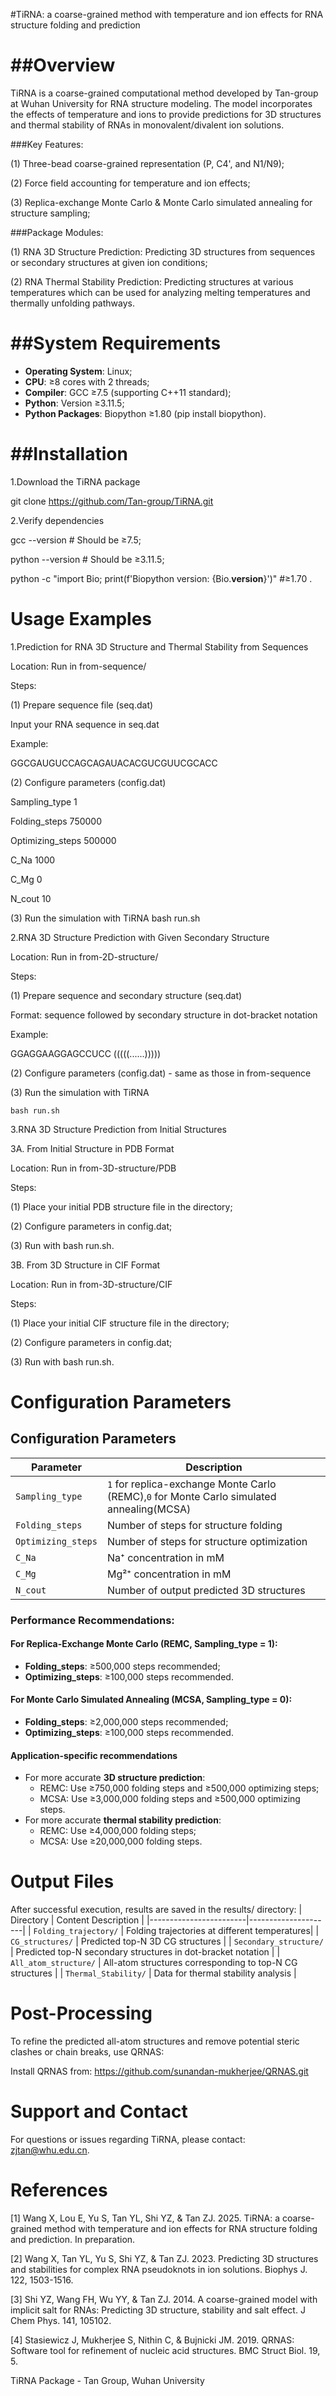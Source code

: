 ﻿#TiRNA: a coarse-grained method with temperature and ion effects for RNA structure folding and prediction

##Overview
================================================================

TiRNA is a coarse-grained computational method developed by Tan-group at Wuhan University for RNA structure modeling. The model incorporates the effects of temperature and ions to provide predictions for 3D structures and thermal stability of RNAs in monovalent/divalent ion solutions.

###Key Features:

(1) Three-bead coarse-grained representation (P, C4', and N1/N9);

(2) Force field accounting for temperature and ion effects;

(3) Replica-exchange Monte Carlo & Monte Carlo simulated annealing for structure sampling;



###Package Modules:

(1) RNA 3D Structure Prediction: Predicting 3D structures from sequences or secondary structures at given ion conditions;

(2) RNA Thermal Stability Prediction: Predicting structures at various temperatures which can be used for analyzing melting temperatures and thermally unfolding pathways.



##System Requirements
================================================================
- **Operating System**: Linux;
- **CPU**: ≥8 cores with 2 threads;
- **Compiler**: GCC ≥7.5 (supporting C++11 standard);
- **Python**: Version ≥3.11.5;
- **Python Packages**: Biopython ≥1.80 (pip install biopython).



##Installation
================================================================

1.Download the TiRNA package

   git clone https://github.com/Tan-group/TiRNA.git


2.Verify dependencies

   gcc --version  # Should be ≥7.5;

   python --version  # Should be ≥3.11.5;

   python -c "import Bio; print(f'Biopython version: {Bio.__version__}')" #≥1.70 .


Usage Examples
================================================================

1.Prediction for RNA 3D Structure and Thermal Stability from Sequences 

Location: Run in from-sequence/

Steps:

(1) Prepare sequence file (seq.dat)  

 Input your RNA sequence in seq.dat

 Example:

GGCGAUGUCCAGCAGAUACACGUCGUUCGCACC

(2) Configure parameters (config.dat)

Sampling_type 1

Folding_steps 750000

Optimizing_steps 500000

C_Na 1000

C_Mg 0

N_cout 10

(3) Run the simulation with TiRNA
    bash run.sh



2.RNA 3D Structure Prediction with Given Secondary Structure

  Location: Run in from-2D-structure/

Steps:

(1) Prepare sequence and secondary structure (seq.dat)
 
 Format: sequence followed by secondary structure in dot-bracket notation
 
 Example:

GGAGGAAGGAGCCUCC
(((((......)))))

(2) Configure parameters (config.dat) - same as those in from-sequence

(3) Run the simulation with TiRNA

    bash run.sh


3.RNA 3D Structure Prediction from Initial Structures


3A. From Initial Structure in PDB Format

Location: Run in from-3D-structure/PDB

Steps:

(1) Place your initial PDB structure file in the directory;

(2) Configure parameters in config.dat;

(3) Run with bash run.sh.


3B. From 3D Structure in CIF Format 

Location: Run in from-3D-structure/CIF

Steps:

(1) Place your initial CIF structure file in the directory;

(2) Configure parameters in config.dat;

(3) Run with bash run.sh.
    
    
    
    

Configuration Parameters
================================================================

## Configuration Parameters

| Parameter         | Description |
|-------------------|-------------|
| `Sampling_type`   | `1` for replica-exchange Monte Carlo (REMC),`0` for Monte Carlo simulated annealing(MCSA) |
| `Folding_steps`   | Number of steps for structure folding |
| `Optimizing_steps`| Number of steps for structure optimization |
| `C_Na`            | Na⁺ concentration in mM |
| `C_Mg`            | Mg²⁺ concentration in mM |
| `N_cout`          | Number of output predicted 3D structures |

### Performance Recommendations:

#### For Replica-Exchange Monte Carlo (REMC, Sampling_type = 1):
- **Folding_steps**: ≥500,000 steps recommended;
- **Optimizing_steps**: ≥100,000 steps recommended.

#### For Monte Carlo Simulated Annealing (MCSA, Sampling_type = 0):
- **Folding_steps**: ≥2,000,000 steps recommended;
- **Optimizing_steps**: ≥100,000 steps recommended.

#### Application-specific recommendations
- For more accurate **3D structure prediction**: 
  - REMC: Use ≥750,000 folding steps and ≥500,000 optimizing steps;
  - MCSA: Use ≥3,000,000 folding steps and ≥500,000 optimizing steps.
- For more accurate **thermal stability prediction**: 
  - REMC: Use ≥4,000,000 folding steps;
  - MCSA: Use ≥20,000,000 folding steps.
    
    
    

Output Files
================================================================

After successful execution, results are saved in the results/ directory:
| Directory              | Content Description |
|------------------------|---------------------|
| `Folding_trajectory/` | Folding trajectories at different temperatures|
| `CG_structures/` | Predicted top-N 3D CG structures |
| `Secondary_structure/` | Predicted top-N secondary structures in dot-bracket notation |
| `All_atom_structure/`  | All-atom structures corresponding to top-N CG structures |
| `Thermal_Stability/`   | Data for thermal stability analysis |




Post-Processing
================================================================

To refine the predicted all-atom structures and remove potential steric clashes or chain breaks, use QRNAS:

Install QRNAS from: https://github.com/sunandan-mukherjee/QRNAS.git




Support and Contact
================================================================

For questions or issues regarding TiRNA, please contact: zjtan@whu.edu.cn.



References
================================================================

[1] Wang X, Lou E, Yu S, Tan YL, Shi YZ, & Tan ZJ. 2025. TiRNA: a coarse-grained method with temperature and ion effects for RNA structure folding and prediction. In preparation.

[2] Wang X, Tan YL, Yu S, Shi YZ, & Tan ZJ. 2023. Predicting 3D structures and stabilities for complex RNA pseudoknots in ion solutions. Biophys J. 122, 1503-1516.

[3] Shi YZ, Wang FH, Wu YY, & Tan ZJ. 2014. A coarse-grained model with implicit salt for RNAs: Predicting 3D structure, stability and salt effect. J Chem Phys. 141, 105102.

[4] Stasiewicz J, Mukherjee S, Nithin C, & Bujnicki JM. 2019. QRNAS: Software tool for refinement of nucleic acid structures. BMC Struct Biol. 19, 5.

TiRNA Package - Tan Group, Wuhan University

